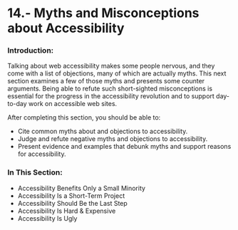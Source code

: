 # 14.- Myths and Misconceptions about Accessibility

### Introduction:

Talking about web accessibility makes some people nervous, and they come with a list of objections, many of which are actually myths. This next section examines a few of those myths and presents some counter arguments. Being able to refute such short-sighted misconceptions is essential for the progress in the accessibility revolution and to support day-to-day work on accessible web sites.

After completing this section, you should be able to:

* Cite common myths about and objections to accessibility.
* Judge and refute negative myths and objections to accessibility.
* Present evidence and examples that debunk myths and support reasons for accessibility.

### In This Section:

* Accessibility Benefits Only a Small Minority
* Accessibility Is a Short-Term Project
* Accessibility Should Be the Last Step
* Accessibility Is Hard & Expensive
* Accessibility Is Ugly
